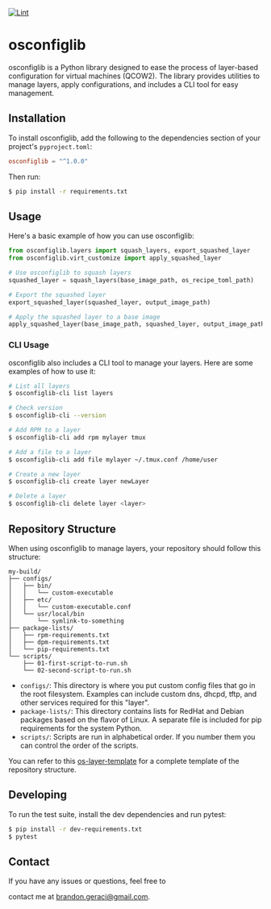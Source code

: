 [![Lint](https://github.com/brandonrc/osconfiglib/actions/workflows/lint.yml/badge.svg)](https://github.com/brandonrc/osconfiglib/actions/workflows/lint.yml)

# osconfiglib

osconfiglib is a Python library designed to ease the process of layer-based configuration for virtual machines (QCOW2). The library provides utilities to manage layers, apply configurations, and includes a CLI tool for easy management.

## Installation

To install osconfiglib, add the following to the dependencies section of your project's `pyproject.toml`:

```toml
osconfiglib = "^1.0.0"
```

Then run:

```bash
$ pip install -r requirements.txt
```

## Usage

Here's a basic example of how you can use osconfiglib:

```python
from osconfiglib.layers import squash_layers, export_squashed_layer
from osconfiglib.virt_customize import apply_squashed_layer

# Use osconfiglib to squash layers
squashed_layer = squash_layers(base_image_path, os_recipe_toml_path)

# Export the squashed layer
export_squashed_layer(squashed_layer, output_image_path)

# Apply the squashed layer to a base image
apply_squashed_layer(base_image_path, squashed_layer, output_image_path, python_version)
```

### CLI Usage

osconfiglib also includes a CLI tool to manage your layers. Here are some examples of how to use it:

```bash
# List all layers
$ osconfiglib-cli list layers

# Check version
$ osconfiglib-cli --version

# Add RPM to a layer
$ osconfiglib-cli add rpm mylayer tmux

# Add a file to a layer
$ osconfiglib-cli add file mylayer ~/.tmux.conf /home/user

# Create a new layer
$ osconfiglib-cli create layer newLayer

# Delete a layer
$ osconfiglib-cli delete layer <layer>
```

## Repository Structure

When using osconfiglib to manage layers, your repository should follow this structure:

```
my-build/
├── configs/
│   ├── bin/
│   │   └── custom-executable
│   ├── etc/
│   │   └── custom-executable.conf
│   └── usr/local/bin
│       └── symlink-to-something
├── package-lists/
│   ├── rpm-requirements.txt
│   ├── dpm-requirements.txt
│   └── pip-requirements.txt
└── scripts/
    ├── 01-first-script-to-run.sh
    └── 02-second-script-to-run.sh
```

- `configs/`: This directory is where you put custom config files that go in the root filesystem. Examples can include custom dns, dhcpd, tftp, and other services required for this "layer".
- `package-lists/`: This directory contains lists for RedHat and Debian packages based on the flavor of Linux. A separate file is included for pip requirements for the system Python.
- `scripts/`: Scripts are run in alphabetical order. If you number them you can control the order of the scripts.

You can refer to this [os-layer-template](https://github.com/brandonrc/os-layer-template) for a complete template of the repository structure.

## Developing

To run the test suite, install the dev dependencies and run pytest:

```bash
$ pip install -r dev-requirements.txt
$ pytest
```

## Contact

If you have any issues or questions, feel free to

 contact me at brandon.geraci@gmail.com.
